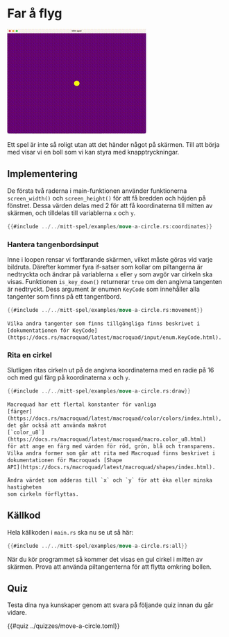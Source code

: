 # Far å flyg

![Screenshot](images/move-a-circle.gif#center)

Ett spel är inte så roligt utan att det händer något på skärmen. Till att
börja med visar vi en boll som vi kan styra med knapptryckningar.

## Implementering

De första två raderna i main-funktionen använder funktionerna `screen_width()`
och `screen_height()` för att få bredden och höjden på fönstret. Dessa värden
delas med 2 för att få koordinaterna till mitten av skärmen, och tilldelas
till variablerna `x` och `y`.

```rust
{{#include ../../mitt-spel/examples/move-a-circle.rs:coordinates}}
```

### Hantera tangenbordsinput

Inne i loopen rensar vi fortfarande skärmen, vilket måste göras vid varje
bildruta. Därefter kommer fyra if-satser som kollar om piltangerna är
nedtryckta och ändrar på variablerna `x` eller `y` som avgör var cirkeln ska
visas. Funktionen `is_key_down()` returnerar `true` om den angivna tangenten är
nedtryckt. Dess argument är enumen `KeyCode` som innehåller alla tangenter som
finns på ett tangentbord.

```rust
{{#include ../../mitt-spel/examples/move-a-circle.rs:movement}}
```

```admonish info
Vilka andra tangenter som finns tillgängliga finns beskrivet i
[dokumentationen för KeyCode](https://docs.rs/macroquad/latest/macroquad/input/enum.KeyCode.html).
```

### Rita en cirkel

Slutligen ritas cirkeln ut på de angivna koordinaterna med en radie på 16 och
med gul färg på koordinaterna `x` och `y`.

```rust
{{#include ../../mitt-spel/examples/move-a-circle.rs:draw}}
```

```admonish info
Macroquad har ett flertal konstanter för vanliga
[färger](https://docs.rs/macroquad/latest/macroquad/color/colors/index.html),
det går också att använda makrot
[`color_u8`](https://docs.rs/macroquad/latest/macroquad/macro.color_u8.html)
för att ange en färg med värden för röd, grön, blå och transparens.
Vilka andra former som går att rita med Macroquad finns beskrivet i
dokumentationen för Macroquads [Shape
API](https://docs.rs/macroquad/latest/macroquad/shapes/index.html).
```

```admonish tip title="Utmaning" class="challenge"
Ändra värdet som adderas till `x` och `y` för att öka eller minska hastigheten
som cirkeln förflyttas.
```

<div class="no-page-break">

## Källkod

Hela källkoden i `main.rs` ska nu se ut så här:

```rust
{{#include ../../mitt-spel/examples/move-a-circle.rs:all}}
```

När du kör programmet så kommer det visas en gul cirkel i mitten av skärmen.
Prova att använda piltangenterna för att flytta omkring bollen.
</div>

## Quiz

Testa dina nya kunskaper genom att svara på följande quiz innan du går vidare.

{{#quiz ../quizzes/move-a-circle.toml}}
